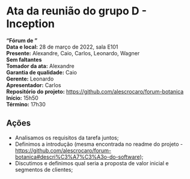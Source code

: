 # Ata da reunião do grupo D - Inception
**“Fórum de ”**\
**Data e local:** 28 de março de 2022, sala E101\
**Presente:** Alexandre, Caio, Carlos, Leonardo, Wagner\
**Sem faltantes**\
**Tomador da ata:** Alexandre \
**Garantia de qualidade:** Caio \
**Gerente:** Leonardo \
**Apresentador:** Carlos\
**Repositório do projeto:** https://github.com/alescrocaro/forum-botanica \
**Início:** 15h50 \
**Término:** 17h30 

## Ações

- Analisamos os requisitos da tarefa juntos;
- Definimos a introdução (mesma encontrada no readme do projeto - https://github.com/alescrocaro/forum-botanica#descri%C3%A7%C3%A3o-do-software);
- Discutimos e definimos qual seria a proposta de valor inicial e segmentos de clientes;
